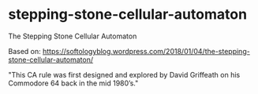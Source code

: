 # stepping-stone-cellular-automaton
The Stepping Stone Cellular Automaton

Based on: https://softologyblog.wordpress.com/2018/01/04/the-stepping-stone-cellular-automaton/

"This CA rule was first designed and explored by David Griffeath on his Commodore 64 back in the mid 1980’s."
